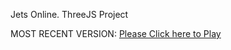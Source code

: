 Jets Online. ThreeJS Project

MOST RECENT VERSION: [Please Click here to Play](https://rawcdn.githack.com/alperenbutun/jets-online/8c5903d/index.html)
